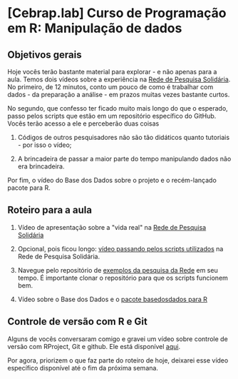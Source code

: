 # [Cebrap.lab] Curso de Programação em R: Manipulação de dados

## Objetivos gerais

Hoje vocês terão bastante material para explorar - e não apenas para a aula. Temos dois vídeos sobre a experiência na [Rede de Pesquisa Solidária](https://redepesquisasolidaria.org/boletins/). No primeiro, de 12 minutos, conto um pouco de como é trabalhar com dados - da preparação a análise - em prazos muitas vezes bastante curtos. 

No segundo, que confesso ter ficado muito mais longo do que o esperado, passo pelos scripts que estão em um repositório específico do GitHub. Vocês terão acesso a ele e perceberão duas coisas

1. Códigos de outros pesquisadores não são tão didáticos quanto tutoriais - por isso o vídeo; 

2. A brincadeira de passar a maior parte do tempo manipulando dados não era brincadeira.

Por fim, o vídeo do Base dos Dados sobre o projeto e o recém-lançado pacote para R.

## Roteiro para a aula

1. Vídeo de apresentação sobre a "vida real" na [Rede de Pesquisa Solidária](https://drive.google.com/file/d/1VrZpMWaKFRE7v9PKOiixVo37YG3yycl3/view?usp=sharing)

2. Opcional, pois ficou longo: [vídeo passando pelos scripts utilizados](https://drive.google.com/file/d/1i6Ic_nZTX6i1OnKgNztgRAQ4LY3BPY6K/view?usp=sharing) na Rede de Pesquisa Solidária.

3. Navegue pelo repositório de [exemplos da pesquisa da Rede](https://github.com/thiagomeireles/rede_pesquisa_exemplos) em seu tempo. É importante clonar o repositório para que os scripts funcionem bem.

4. Vídeo sobre o Base dos Dados e o [pacote basedosdados para R]()

## Controle de versão com R e Git

Alguns de vocês conversaram comigo e gravei um vídeo sobre controle de versão com RProject, Git e github. Ele está disponível [aqui](https://drive.google.com/file/d/1UUYM1waNaGWsOsVl7Tj968ryKaLdYGTU/view?usp=sharing).

Por agora, priorizem o que faz parte do roteiro de hoje, deixarei esse vídeo específico disponível até o fim da próxima semana.
